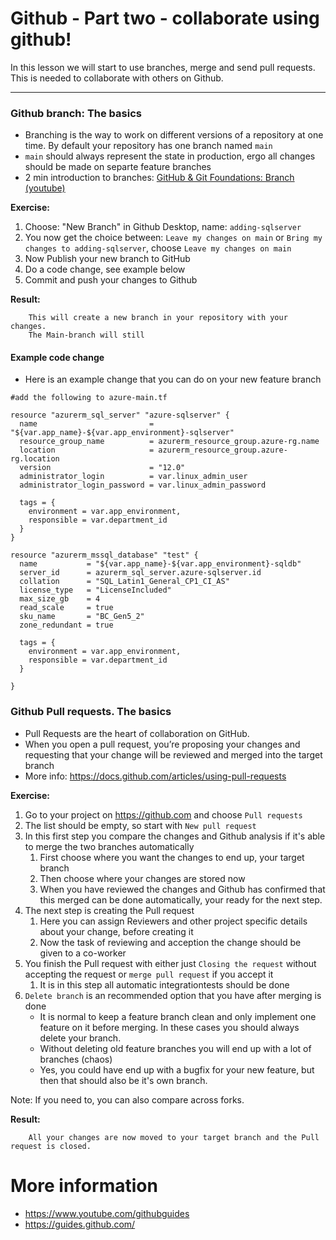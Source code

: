 # Github - Part two - collaborate using github!

In this lesson we will start to use branches, merge and send pull requests.
This is needed to collaborate with others on Github.

---

### Github branch: The basics
   - Branching is the way to work on different versions of a repository at one time. By default your repository has one branch named ```main```
   - ```main``` should always represent the state in production, ergo all changes should be made on separte feature branches
   - 2 min introduction to branches: [GitHub & Git Foundations: Branch (youtube)](https://www.youtube.com/watch?v=H5GJfcp3p4Q&list=PL0lo9MOBetEHhfG9vJzVCTiDYcbhAiEqL&index=2)

**Exercise:**
   1. Choose: "New Branch" in Github Desktop, name: ```adding-sqlserver```
   1. You now get the choice between: ```Leave my changes on main``` or ```Bring my changes to adding-sqlserver```, choose ```Leave my changes on main```
   1. Now Publish your new branch to GitHub
   1. Do a code change, see example below
   1. Commit and push your changes to Github

**Result:**
```
    This will create a new branch in your repository with your changes.
    The Main-branch will still
```

#### Example code change
   - Here is an example change that you can do on your new feature branch

```
#add the following to azure-main.tf

resource "azurerm_sql_server" "azure-sqlserver" {
  name                         = "${var.app_name}-${var.app_environment}-sqlserver"
  resource_group_name          = azurerm_resource_group.azure-rg.name
  location                     = azurerm_resource_group.azure-rg.location
  version                      = "12.0"
  administrator_login          = var.linux_admin_user
  administrator_login_password = var.linux_admin_password

  tags = {
    environment = var.app_environment,
    responsible = var.department_id
  }
}

resource "azurerm_mssql_database" "test" {
  name           = "${var.app_name}-${var.app_environment}-sqldb"
  server_id      = azurerm_sql_server.azure-sqlserver.id
  collation      = "SQL_Latin1_General_CP1_CI_AS"
  license_type   = "LicenseIncluded"
  max_size_gb    = 4
  read_scale     = true
  sku_name       = "BC_Gen5_2"
  zone_redundant = true

  tags = {
    environment = var.app_environment,
    responsible = var.department_id
  }

}
```


### Github Pull requests. The basics
   - Pull Requests are the heart of collaboration on GitHub. 
   - When you open a pull request, you’re proposing your changes and requesting that your change will be reviewed and merged into the target branch
   - More info: https://docs.github.com/articles/using-pull-requests

**Exercise:**
   1. Go to your project on https://github.com and choose ```Pull requests```
   1. The list should be empty, so start with ```New pull request```
   1. In this first step you compare the changes and Github analysis if it's able to merge the two branches automatically 
      1. First choose where you want the changes to end up, your target branch
      1. Then choose where your changes are stored now
      1. When you have reviewed the changes and Github has confirmed that this merged can be done automatically, your ready for the next step.
   1. The next step is creating the Pull request
      1. Here you can assign Reviewers and other project specific details about your change, before creating it
      1. Now the task of reviewing and acception the change should be given to a co-worker
   1. You finish the Pull request with either just ```Closing the request``` without accepting the request or ```merge pull request``` if you accept it
      1. It is in this step all automatic integrationtests should be done
   1. ```Delete branch``` is an recommended option that you have after merging is done
      - It is normal to keep a feature branch clean and only implement one feature on it before merging. In these cases you should always delete your branch.
      - Without deleting old feature branches you will end up with a lot of branches (chaos)
      - Yes, you could have end up with a bugfix for your new feature, but then that should also be it's own branch.


Note: If you need to, you can also compare across forks. 

**Result:**
```
    All your changes are now moved to your target branch and the Pull request is closed.
```

# More information

- https://www.youtube.com/githubguides
- https://guides.github.com/

